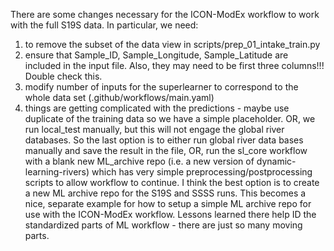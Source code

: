 There are some changes necessary for the ICON-ModEx workflow to 
work with the full S19S data. In particular, we need:
1. to remove the subset of the data view in scripts/prep_01_intake_train.py
2. ensure that Sample_ID, Sample_Longitude, Sample_Latitude are included in the input file. Also, they may need to be first three columns!!!  Double check this.
3. modify number of inputs for the superlearner to correspond to the whole data set (.github/workflows/main.yaml)
4. things are getting complicated with the predictions - maybe use duplicate of the training data so we have a simple placeholder. OR, we run local_test manually, but this will not engage the global river databases. So the last option is to either run global river data bases manually and save the result in the file, OR, run the sl_core workflow with a blank new ML_archive repo (i.e. a new version of dynamic-learning-rivers) which has very simple preprocessing/postprocessing scripts to allow workflow to continue. I think the best option is to create a new ML archive repo for the S19S and SSSS runs. This becomes a nice, separate example for how to setup a simple ML archive repo for use with the ICON-ModEx workflow. Lessons learned there help ID the standardized parts of ML workflow - there are just so many moving parts.
